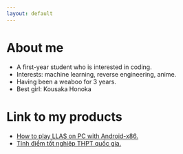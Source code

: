 ```yaml
---
layout: default
---
```


# About me
* A first-year student who is interested in coding.
* Interests: machine learning, reverse engineering, anime.
* Having been a weaboo for 3 years.
* Best girl: Kousaka Honoka

# Link to my products
* [How to play LLAS on PC with Android-x86.](./other_pages/llas-on-pc/readme.html)
* [Tính điểm tốt nghiệp THPT quốc gia.](./tinhdiem.html)